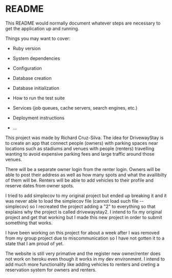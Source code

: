 # README

This README would normally document whatever steps are necessary to get the
application up and running.

Things you may want to cover:

* Ruby version

* System dependencies

* Configuration

* Database creation

* Database initialization

* How to run the test suite

* Services (job queues, cache servers, search engines, etc.)

* Deployment instructions

* ...

This project was made by Richard Cruz-Silva. The idea for DrivewayStay is to create an app 
that connect people (owners) with parking spaces near locations such as stadiums and venues with 
people (renters) travelling wanting to avoid expensive parking fees and large traffic around those
venues.

There will be a separate owner login from the renter login. Owners will be able to post their
address as well as how many spots and what the availibilty of them will be. Renters will
be able to add vehicles to their profile and reserve dates from owner spots.

I tried to add simplecov to my original project but ended up breaking it and it was never
able to load the simplecov file (cannot load such file -- simplecov) so I recreated the
project adding a "2" to everything so that explains why the project is called
drivewaystay2. I intend to fix my original project and get that working but I made this
new project in order to submit something that works.

I have been working on this project for about a week after I was removed from my group
project due to miscommunication so I have not gotten it to a state that I am proud of yet.

The website is still very primative and the register new owner/renter does not work on
heroku even though it works in my dev environment. I intend to add much more functionality
like adding vehicles to renters and creting a reservation system for owners and renters.
